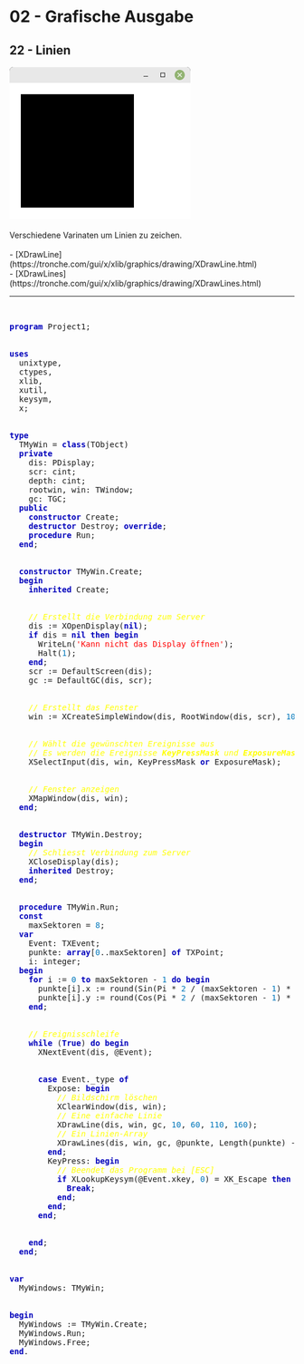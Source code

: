 <html>
    <b><h1>02 - Grafische Ausgabe</h1></b>
    <b><h2>22 - Linien</h2></b>
<img src="image.png" alt="Selfhtml"><br><br>
Verschiedene Varinaten um Linien zu zeichen.<br>
<br>
- [XDrawLine](https://tronche.com/gui/x/xlib/graphics/drawing/XDrawLine.html)<br>
- [XDrawLines](https://tronche.com/gui/x/xlib/graphics/drawing/XDrawLines.html)<br>
<hr><br>
<pre><code=pascal><b><font color="0000BB">program</font></b> Project1;
<br>
<b><font color="0000BB">uses</font></b>
  unixtype,
  ctypes,
  xlib,
  xutil,
  keysym,
  x;
<br>
<b><font color="0000BB">type</font></b>
  TMyWin = <b><font color="0000BB">class</font></b>(TObject)
  <b><font color="0000BB">private</font></b>
    dis: PDisplay;
    scr: cint;
    depth: cint;
    rootwin, win: TWindow;
    gc: TGC;
  <b><font color="0000BB">public</font></b>
    <b><font color="0000BB">constructor</font></b> Create;
    <b><font color="0000BB">destructor</font></b> Destroy; <b><font color="0000BB">override</font></b>;
    <b><font color="0000BB">procedure</font></b> Run;
  <b><font color="0000BB">end</font></b>;
<br>
  <b><font color="0000BB">constructor</font></b> TMyWin.Create;
  <b><font color="0000BB">begin</font></b>
    <b><font color="0000BB">inherited</font></b> Create;
<br>
    <i><font color="#FFFF00">// Erstellt die Verbindung zum Server</font></i>
    dis := XOpenDisplay(<b><font color="0000BB">nil</font></b>);
    <b><font color="0000BB">if</font></b> dis = <b><font color="0000BB">nil</font></b> <b><font color="0000BB">then</font></b> <b><font color="0000BB">begin</font></b>
      WriteLn(<font color="#FF0000">'Kann nicht das Display öffnen'</font>);
      Halt(<font color="#0077BB">1</font>);
    <b><font color="0000BB">end</font></b>;
    scr := DefaultScreen(dis);
    gc := DefaultGC(dis, scr);
<br>
    <i><font color="#FFFF00">// Erstellt das Fenster</font></i>
    win := XCreateSimpleWindow(dis, RootWindow(dis, scr), <font color="#0077BB">10</font>, <font color="#0077BB">10</font>, <font color="#0077BB">320</font>, <font color="#0077BB">240</font>, <font color="#0077BB">1</font>, BlackPixel(dis, scr), WhitePixel(dis, scr));
<br>
    <i><font color="#FFFF00">// Wählt die gewünschten Ereignisse aus</font></i>
    <i><font color="#FFFF00">// Es werden die Ereignisse <b>KeyPressMask</b> und <b>ExposureMask</b> für die grafische Auzsgabe gebraucht.</font></i>
    XSelectInput(dis, win, KeyPressMask <b><font color="0000BB">or</font></b> ExposureMask);
<br>
    <i><font color="#FFFF00">// Fenster anzeigen</font></i>
    XMapWindow(dis, win);
  <b><font color="0000BB">end</font></b>;
<br>
  <b><font color="0000BB">destructor</font></b> TMyWin.Destroy;
  <b><font color="0000BB">begin</font></b>
    <i><font color="#FFFF00">// Schliesst Verbindung zum Server</font></i>
    XCloseDisplay(dis);
    <b><font color="0000BB">inherited</font></b> Destroy;
  <b><font color="0000BB">end</font></b>;
<br>
  <b><font color="0000BB">procedure</font></b> TMyWin.Run;
  <b><font color="0000BB">const</font></b>
    maxSektoren = <font color="#0077BB">8</font>;
  <b><font color="0000BB">var</font></b>
    Event: TXEvent;
    punkte: <b><font color="0000BB">array</font></b>[<font color="#0077BB">0</font>..maxSektoren] <b><font color="0000BB">of</font></b> TXPoint;
    i: integer;
  <b><font color="0000BB">begin</font></b>
    <b><font color="0000BB">for</font></b> i := <font color="#0077BB">0</font> <b><font color="0000BB">to</font></b> maxSektoren - <font color="#0077BB">1</font> <b><font color="0000BB">do</font></b> <b><font color="0000BB">begin</font></b>
      punkte[i].x := round(Sin(Pi * <font color="#0077BB">2</font> / (maxSektoren - <font color="#0077BB">1</font>) * i) * <font color="#0077BB">50</font>) + <font color="#0077BB">200</font>;
      punkte[i].y := round(Cos(Pi * <font color="#0077BB">2</font> / (maxSektoren - <font color="#0077BB">1</font>) * i) * <font color="#0077BB">50</font>) + <font color="#0077BB">110</font>;
    <b><font color="0000BB">end</font></b>;
<br>
    <i><font color="#FFFF00">// Ereignisschleife</font></i>
    <b><font color="0000BB">while</font></b> (<b><font color="0000BB">True</font></b>) <b><font color="0000BB">do</font></b> <b><font color="0000BB">begin</font></b>
      XNextEvent(dis, @Event);
<br>
      <b><font color="0000BB">case</font></b> Event._type <b><font color="0000BB">of</font></b>
        Expose: <b><font color="0000BB">begin</font></b>
          <i><font color="#FFFF00">// Bildschirm löschen</font></i>
          XClearWindow(dis, win);
          <i><font color="#FFFF00">// Eine einfache Linie</font></i>
          XDrawLine(dis, win, gc, <font color="#0077BB">10</font>, <font color="#0077BB">60</font>, <font color="#0077BB">110</font>, <font color="#0077BB">160</font>);
          <i><font color="#FFFF00">// Ein Linien-Array</font></i>
          XDrawLines(dis, win, gc, @punkte, Length(punkte) - <font color="#0077BB">1</font>, <font color="#0077BB">0</font>);
        <b><font color="0000BB">end</font></b>;
        KeyPress: <b><font color="0000BB">begin</font></b>
          <i><font color="#FFFF00">// Beendet das Programm bei [ESC]</font></i>
          <b><font color="0000BB">if</font></b> XLookupKeysym(@Event.xkey, <font color="#0077BB">0</font>) = XK_Escape <b><font color="0000BB">then</font></b> <b><font color="0000BB">begin</font></b>
            <b><font color="0000BB">Break</font></b>;
          <b><font color="0000BB">end</font></b>;
        <b><font color="0000BB">end</font></b>;
      <b><font color="0000BB">end</font></b>;
<br>
    <b><font color="0000BB">end</font></b>;
  <b><font color="0000BB">end</font></b>;
<br>
<b><font color="0000BB">var</font></b>
  MyWindows: TMyWin;
<br>
<b><font color="0000BB">begin</font></b>
  MyWindows := TMyWin.Create;
  MyWindows.Run;
  MyWindows.Free;
<b><font color="0000BB">end</font></b>.</code></pre>
<br>
</html>
